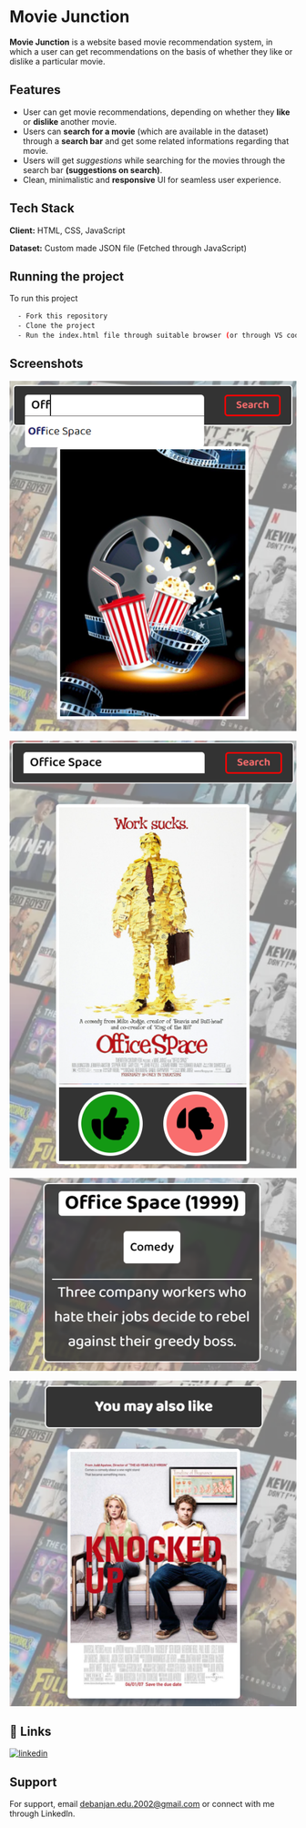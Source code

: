 
# Movie Junction

**Movie Junction** is a website based movie recommendation system, in which a user can get recommendations on the basis of whether they like or dislike a particular movie.


## Features

- User can get movie recommendations, depending on whether they **like** or **dislike** another movie. 
- Users can **search for a movie** (which are available in the dataset) through a **search bar** and get some related informations regarding that movie.
- Users will get *suggestions* while searching for the movies through the search bar **(suggestions on search)**.  
- Clean, minimalistic and **responsive** UI for seamless user experience. 


## Tech Stack

**Client:** HTML, CSS, JavaScript

**Dataset:** Custom made JSON file (Fetched through JavaScript)


## Running the project

To run this project

```bash
  - Fork this repository
  - Clone the project
  - Run the index.html file through suitable browser (or through VS code Live Server)
```
    
## Screenshots

![App Screenshot](https://raw.githubusercontent.com/debanjan-2002/Movie-Recommender-System/main/Images/Screenshots/Image_3.PNG?token=GHSAT0AAAAAABUJ72CUBLGTU5ZDH3RTFVKGYULHR4A)

![App Screenshot](https://raw.githubusercontent.com/debanjan-2002/Movie-Recommender-System/main/Images/Screenshots/Image_1.PNG?token=GHSAT0AAAAAABUJ72CUCRL4F7GRIMXYJ2XIYULHNBA)

![App Screenshot](https://raw.githubusercontent.com/debanjan-2002/Movie-Recommender-System/main/Images/Screenshots/Image_4.PNG?token=GHSAT0AAAAAABUJ72CUVKPR5J53EV44F4UOYULHVLA)

![App Screenshot](https://raw.githubusercontent.com/debanjan-2002/Movie-Recommender-System/main/Images/Screenshots/Image_2.PNG?token=GHSAT0AAAAAABUJ72CUO2KGXMQKSXVG4OOAYULHPYA)


## 🔗 Links
[![linkedin](https://img.shields.io/badge/linkedin-0A66C2?style=for-the-badge&logo=linkedin&logoColor=white)](https://www.linkedin.com/in/debanjan-poddar/)


## Support

For support, email debanjan.edu.2002@gmail.com or connect with me through LinkedIn.

